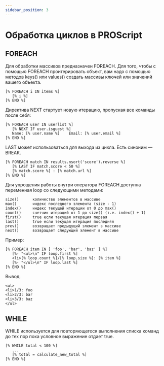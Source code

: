 ```yaml
---
sidebar_position: 3
---
```


# Обработка циклов в PROScript

## FOREACH

Для обработки массивов предназначен FOREACH.
Для того, чтобы с помощью FOREACH проитерировать объект, вам надо с помощью методов keys() или values() создать массивы ключей или значений вашего объекта.

```
[% FOREACH i IN items %]
   [% i %]
[% END %]
```

Директива NEXT стартует новую итерацию, пропуская все команды после себя:

```
[% FOREACH user IN userlist %]
   [% NEXT IF user.isguest %]
   Name: [% user.name %]    Email: [% user.email %]
[% END %]
```

LAST может использоваться для выхода из цикла. Есть синоним — BREAK.

```
[% FOREACH match IN results.nsort('score').reverse %]
   [% LAST IF match.score < 50 %]
   [% match.score %] : [% match.url %]
[% END %]
```

Для упрощения работы внутри оператора FOREACH доступна переменная loop со следующими методами:

```
size()      количество элементов в массиве
max()       индекс последнего элемента (size - 1)
index()     индекс текущей итерации от 0 до max()
count()     счетчик итераций от 1 до size() (т.е. index() + 1)
first()     true если текущая итерация первая
last()      true если текущая итерация последняя
prev()      возвращает предыдущий элемент в массиве
next()      возвращает следующий элемент в массиве
```

Пример:

```
[% FOREACH item IN [ 'foo', 'bar', 'baz' ] %]
   [%- "<ul>\n" IF loop.first %]
   <li>[% loop.count %]/[% loop.size %]: [% item %]
   [%- "</ul>\n" IF loop.last %]
[% END %]
```

Вывод:

```
<ul>
<li>1/3: foo
<li>2/3: bar
<li>3/3: baz
</ul>
```

## WHILE

WHILE используется для повторяющегося выполнения списка команд до тех пор пока условное выражение отдает true.

```
[% WHILE total < 100 %]
   ...
   [% total = calculate_new_total %]
[% END %]
```
